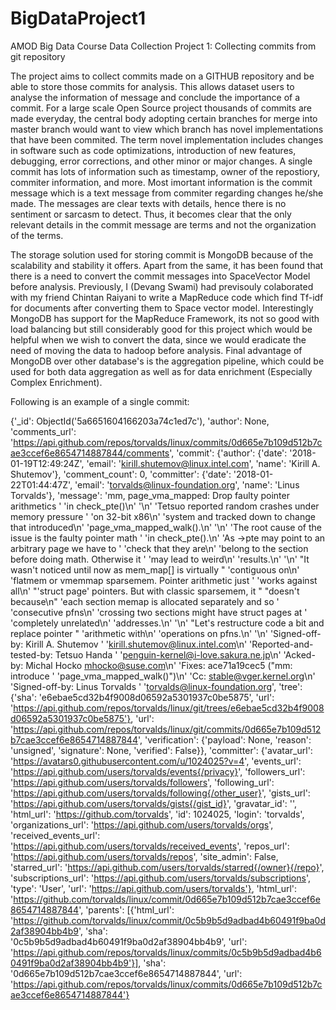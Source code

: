 # BigDataProject1
AMOD Big Data Course Data Collection Project 1: Collecting commits from git repository

The project aims to collect commits made on a GITHUB repository and be able to store those commits for analysis. 
This allows dataset users to analyse the information of message and conclude the importance of a commit.
For a large scale Open Source project thousands of commits are made everyday, the central body adopting certain branches for merge into master branch would want to view which branch has novel implementations that have been commited.
The term novel implementation includes changes in software such as code optimizations, introduction of new features, debugging, error corrections, and other minor or major changes.
A single commit has lots of information such as timestamp, owner of the repostiory, commiter information, and more. Most imortant information is the commit message which is a text message from commiter regarding changes he/she made. The messages are clear texts with details, hence there is no sentiment or sarcasm to detect. Thus, it becomes clear that the only relevant details in the commit message are terms and not the organization of the terms.

The storage solution used for storing commit is MongoDB because of the scalability and stability it offers. Apart from the same, it has been found that there is a need to convert the commit messages into SpaceVector Model before analysis. Previously, I (Devang Swami) had previsouly colaborated with my friend Chintan Raiyani to write a MapReduce code which find Tf-idf for documents after converting them to Space vector model. Interestingly MongoDB has support for the MapReduce Framework, its not so good with load balancing but still considerably good for this project which would be helpful when we wish to convert the data, since we would eradicate the need of moving the data to hadoop before analysis. Final advantage of MongoDB over other database's is the aggregation pipeline, which could be used for both data aggregation as well as for data enrichment (Especially Complex Enrichment).


Following is an example of a single commit:

{'_id': ObjectId('5a6651604166203a74c1ed7c'),
 'author': None,
 'comments_url': 'https://api.github.com/repos/torvalds/linux/commits/0d665e7b109d512b7cae3ccef6e8654714887844/comments',
 'commit': {'author': {'date': '2018-01-19T12:49:24Z',
                       'email': 'kirill.shutemov@linux.intel.com',
                       'name': 'Kirill A. Shutemov'},
            'comment_count': 0,
            'committer': {'date': '2018-01-22T01:44:47Z',
                          'email': 'torvalds@linux-foundation.org',
                          'name': 'Linus Torvalds'},
            'message': 'mm, page_vma_mapped: Drop faulty pointer arithmetics '
                       'in check_pte()\n'
                       '\n'
                       'Tetsuo reported random crashes under memory pressure '
                       'on 32-bit x86\n'
                       'system and tracked down to change that introduced\n'
                       'page_vma_mapped_walk().\n'
                       '\n'
                       'The root cause of the issue is the faulty pointer math '
                       'in check_pte().\n'
                       'As ->pte may point to an arbitrary page we have to '
                       'check that they are\n'
                       'belong to the section before doing math. Otherwise it '
                       'may lead to weird\n'
                       'results.\n'
                       '\n'
                       "It wasn't noticed until now as mem_map[] is virtually "
                       'contiguous on\n'
                       'flatmem or vmemmap sparsemem. Pointer arithmetic just '
                       'works against all\n'
                       "'struct page' pointers. But with classic sparsemem, it "
                       "doesn't because\n"
                       'each section memap is allocated separately and so '
                       'consecutive pfns\n'
                       'crossing two sections might have struct pages at '
                       'completely unrelated\n'
                       'addresses.\n'
                       '\n'
                       "Let's restructure code a bit and replace pointer "
                       'arithmetic with\n'
                       'operations on pfns.\n'
                       '\n'
                       'Signed-off-by: Kirill A. Shutemov '
                       '<kirill.shutemov@linux.intel.com>\n'
                       'Reported-and-tested-by: Tetsuo Handa '
                       '<penguin-kernel@i-love.sakura.ne.jp>\n'
                       'Acked-by: Michal Hocko <mhocko@suse.com>\n'
                       'Fixes: ace71a19cec5 ("mm: introduce '
                       'page_vma_mapped_walk()")\n'
                       'Cc: stable@vger.kernel.org\n'
                       'Signed-off-by: Linus Torvalds '
                       '<torvalds@linux-foundation.org>',
            'tree': {'sha': 'e6ebae5cd32b4f9008d06592a5301937c0be5875',
                     'url': 'https://api.github.com/repos/torvalds/linux/git/trees/e6ebae5cd32b4f9008d06592a5301937c0be5875'},
            'url': 'https://api.github.com/repos/torvalds/linux/git/commits/0d665e7b109d512b7cae3ccef6e8654714887844',
            'verification': {'payload': None,
                             'reason': 'unsigned',
                             'signature': None,
                             'verified': False}},
 'committer': {'avatar_url': 'https://avatars0.githubusercontent.com/u/1024025?v=4',
               'events_url': 'https://api.github.com/users/torvalds/events{/privacy}',
               'followers_url': 'https://api.github.com/users/torvalds/followers',
               'following_url': 'https://api.github.com/users/torvalds/following{/other_user}',
               'gists_url': 'https://api.github.com/users/torvalds/gists{/gist_id}',
               'gravatar_id': '',
               'html_url': 'https://github.com/torvalds',
               'id': 1024025,
               'login': 'torvalds',
               'organizations_url': 'https://api.github.com/users/torvalds/orgs',
               'received_events_url': 'https://api.github.com/users/torvalds/received_events',
               'repos_url': 'https://api.github.com/users/torvalds/repos',
               'site_admin': False,
               'starred_url': 'https://api.github.com/users/torvalds/starred{/owner}{/repo}',
               'subscriptions_url': 'https://api.github.com/users/torvalds/subscriptions',
               'type': 'User',
               'url': 'https://api.github.com/users/torvalds'},
 'html_url': 'https://github.com/torvalds/linux/commit/0d665e7b109d512b7cae3ccef6e8654714887844',
 'parents': [{'html_url': 'https://github.com/torvalds/linux/commit/0c5b9b5d9adbad4b60491f9ba0d2af38904bb4b9',
              'sha': '0c5b9b5d9adbad4b60491f9ba0d2af38904bb4b9',
              'url': 'https://api.github.com/repos/torvalds/linux/commits/0c5b9b5d9adbad4b60491f9ba0d2af38904bb4b9'}],
 'sha': '0d665e7b109d512b7cae3ccef6e8654714887844',
 'url': 'https://api.github.com/repos/torvalds/linux/commits/0d665e7b109d512b7cae3ccef6e8654714887844'}
